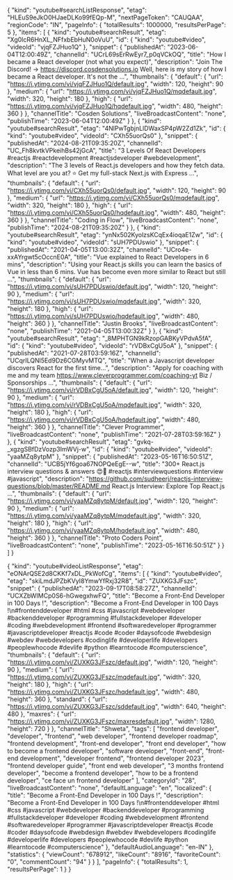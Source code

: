 {
  "kind": "youtube#searchListResponse",
  "etag": "HLEuS9eJkO0HJaeDLKo99fEQp-M",
  "nextPageToken": "CAUQAA",
  "regionCode": "IN",
  "pageInfo": {
    "totalResults": 1000000,
    "resultsPerPage": 5
  },
  "items": [
    {
      "kind": "youtube#searchResult",
      "etag": "Xg0lcR6HnXL_NFfxbEbHuN0oVuU",
      "id": {
        "kind": "youtube#video",
        "videoId": "vjqFZJHuo1Q"
      },
      "snippet": {
        "publishedAt": "2023-06-04T12:00:49Z",
        "channelId": "UCrL69sErRwEyr7_p0qVCkOQ",
        "title": "How I became a React developer (not what you expect)",
        "description": "Join The Discord! → https://discord.cosdensolutions.io Well, here is my story of how I became a React developer. It's not the ...",
        "thumbnails": {
          "default": {
            "url": "https://i.ytimg.com/vi/vjqFZJHuo1Q/default.jpg",
            "width": 120,
            "height": 90
          },
          "medium": {
            "url": "https://i.ytimg.com/vi/vjqFZJHuo1Q/mqdefault.jpg",
            "width": 320,
            "height": 180
          },
          "high": {
            "url": "https://i.ytimg.com/vi/vjqFZJHuo1Q/hqdefault.jpg",
            "width": 480,
            "height": 360
          }
        },
        "channelTitle": "Cosden Solutions",
        "liveBroadcastContent": "none",
        "publishTime": "2023-06-04T12:00:49Z"
      }
    },
    {
      "kind": "youtube#searchResult",
      "etag": "4NlPwTgbjnLlDWaxSP4pW2Zd1Zk",
      "id": {
        "kind": "youtube#video",
        "videoId": "CXh55uorQs0"
      },
      "snippet": {
        "publishedAt": "2024-08-21T09:35:20Z",
        "channelId": "UC_Fh8kvtkVPkeihBs42jGcA",
        "title": "3 Levels Of React Developers #reactjs #reactdevelopment #reactjsdeveloper #webdevelopment",
        "description": "The 3 levels of React.js developers and how they fetch data. What level are you at? ⭐ Get my full-stack Next.js with Express ...",
        "thumbnails": {
          "default": {
            "url": "https://i.ytimg.com/vi/CXh55uorQs0/default.jpg",
            "width": 120,
            "height": 90
          },
          "medium": {
            "url": "https://i.ytimg.com/vi/CXh55uorQs0/mqdefault.jpg",
            "width": 320,
            "height": 180
          },
          "high": {
            "url": "https://i.ytimg.com/vi/CXh55uorQs0/hqdefault.jpg",
            "width": 480,
            "height": 360
          }
        },
        "channelTitle": "Coding in Flow",
        "liveBroadcastContent": "none",
        "publishTime": "2024-08-21T09:35:20Z"
      }
    },
    {
      "kind": "youtube#searchResult",
      "etag": "ynNx502KyolzsKCqEx4ioqaE1Zw",
      "id": {
        "kind": "youtube#video",
        "videoId": "sUH7PDUswio"
      },
      "snippet": {
        "publishedAt": "2021-04-05T13:00:32Z",
        "channelId": "UCro4e-xxAYrgwt5cOccnE0A",
        "title": "Vue explained to React Developers in 6 mins",
        "description": "Using your React.js skills you can learn the basics of Vue in less than 6 mins. Vue has become even more similar to React but still ...",
        "thumbnails": {
          "default": {
            "url": "https://i.ytimg.com/vi/sUH7PDUswio/default.jpg",
            "width": 120,
            "height": 90
          },
          "medium": {
            "url": "https://i.ytimg.com/vi/sUH7PDUswio/mqdefault.jpg",
            "width": 320,
            "height": 180
          },
          "high": {
            "url": "https://i.ytimg.com/vi/sUH7PDUswio/hqdefault.jpg",
            "width": 480,
            "height": 360
          }
        },
        "channelTitle": "Justin Brooks",
        "liveBroadcastContent": "none",
        "publishTime": "2021-04-05T13:00:32Z"
      }
    },
    {
      "kind": "youtube#searchResult",
      "etag": "_8MPHTGN9kRzopGABKyVPdvA5fA",
      "id": {
        "kind": "youtube#video",
        "videoId": "rVDBxCgU5oA"
      },
      "snippet": {
        "publishedAt": "2021-07-28T03:59:16Z",
        "channelId": "UCqrILQNl5Ed9Dz6CGMyvMTQ",
        "title": "When a Javascript developer discovers React for the first time...",
        "description": "Apply for coaching with me and my team https://www.cleverprogrammer.com/coaching-yt Biz / Sponsorships ...",
        "thumbnails": {
          "default": {
            "url": "https://i.ytimg.com/vi/rVDBxCgU5oA/default.jpg",
            "width": 120,
            "height": 90
          },
          "medium": {
            "url": "https://i.ytimg.com/vi/rVDBxCgU5oA/mqdefault.jpg",
            "width": 320,
            "height": 180
          },
          "high": {
            "url": "https://i.ytimg.com/vi/rVDBxCgU5oA/hqdefault.jpg",
            "width": 480,
            "height": 360
          }
        },
        "channelTitle": "Clever Programmer",
        "liveBroadcastContent": "none",
        "publishTime": "2021-07-28T03:59:16Z"
      }
    },
    {
      "kind": "youtube#searchResult",
      "etag": "gvkq-_xgzgSBfDzVozp3ImWVj-w",
      "id": {
        "kind": "youtube#video",
        "videoId": "yaaMZq8ytpM"
      },
      "snippet": {
        "publishedAt": "2023-05-16T16:50:51Z",
        "channelId": "UCB5jYf6goa67NOPQeEgE--w",
        "title": "300+ React.js interview questions &amp; answers 😍🤩 #reactjs #interviewquestions #interview #javascript",
        "description": "https://github.com/sudheerj/reactjs-interview-questions/blob/master/README.md React.js Interview: Explore Top React.js ...",
        "thumbnails": {
          "default": {
            "url": "https://i.ytimg.com/vi/yaaMZq8ytpM/default.jpg",
            "width": 120,
            "height": 90
          },
          "medium": {
            "url": "https://i.ytimg.com/vi/yaaMZq8ytpM/mqdefault.jpg",
            "width": 320,
            "height": 180
          },
          "high": {
            "url": "https://i.ytimg.com/vi/yaaMZq8ytpM/hqdefault.jpg",
            "width": 480,
            "height": 360
          }
        },
        "channelTitle": "Proto Coders Point",
        "liveBroadcastContent": "none",
        "publishTime": "2023-05-16T16:50:51Z"
      }
    }
  ]
}



{
  "kind": "youtube#videoListResponse",
  "etag": "eONArQSE2d8CKKf7xDL_PkWofCg",
  "items": [
    {
      "kind": "youtube#video",
      "etag": "skiLmdJPZbKVyI8YmwYfRxj32R8",
      "id": "ZUXKG3JFszc",
      "snippet": {
        "publishedAt": "2023-09-17T08:58:27Z",
        "channelId": "UCXZbWIMCp0S6-hGwegxhwFQ",
        "title": "Become a Front-End Developer in 100 Days !",
        "description": "Become a Front-End Developer in 100 Days !\n#frontenddeveloper #html #css #javascript #webdeveloper #backenddeveloper #programming #fullstackdeveloper #developer #coding #webdevelopment #frontend #softwaredeveloper #programmer #javascriptdeveloper #reactjs #code #coder #daysofcode #webdesign #webdev #webdevelopers #codinglife #developerlife #developers #peoplewhocode #devlife #python #learntocode #computerscience",
        "thumbnails": {
          "default": {
            "url": "https://i.ytimg.com/vi/ZUXKG3JFszc/default.jpg",
            "width": 120,
            "height": 90
          },
          "medium": {
            "url": "https://i.ytimg.com/vi/ZUXKG3JFszc/mqdefault.jpg",
            "width": 320,
            "height": 180
          },
          "high": {
            "url": "https://i.ytimg.com/vi/ZUXKG3JFszc/hqdefault.jpg",
            "width": 480,
            "height": 360
          },
          "standard": {
            "url": "https://i.ytimg.com/vi/ZUXKG3JFszc/sddefault.jpg",
            "width": 640,
            "height": 480
          },
          "maxres": {
            "url": "https://i.ytimg.com/vi/ZUXKG3JFszc/maxresdefault.jpg",
            "width": 1280,
            "height": 720
          }
        },
        "channelTitle": "Shweta",
        "tags": [
          "frontend developer",
          "developer",
          "frontend",
          "web developer",
          "frontend developer roadmap",
          "frontend development",
          "front-end developer",
          "front end developer",
          "how to become a frontend developer",
          "software developer",
          "front-end",
          "front-end development",
          "developer frontend",
          "frontend developer 2023",
          "frontend developer guide",
          "front end web developer",
          "3 months frontend developer",
          "become a frontend developer",
          "how to be a frontend developer",
          "ce face un frontend developer"
        ],
        "categoryId": "28",
        "liveBroadcastContent": "none",
        "defaultLanguage": "en",
        "localized": {
          "title": "Become a Front-End Developer in 100 Days !",
          "description": "Become a Front-End Developer in 100 Days !\n#frontenddeveloper #html #css #javascript #webdeveloper #backenddeveloper #programming #fullstackdeveloper #developer #coding #webdevelopment #frontend #softwaredeveloper #programmer #javascriptdeveloper #reactjs #code #coder #daysofcode #webdesign #webdev #webdevelopers #codinglife #developerlife #developers #peoplewhocode #devlife #python #learntocode #computerscience"
        },
        "defaultAudioLanguage": "en-IN"
      },
      "statistics": {
        "viewCount": "678912",
        "likeCount": "8916",
        "favoriteCount": "0",
        "commentCount": "94"
      }
    }
  ],
  "pageInfo": {
    "totalResults": 1,
    "resultsPerPage": 1
  }
}